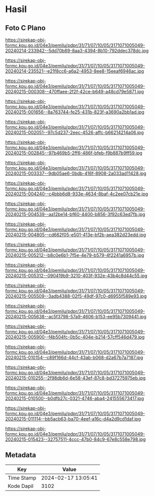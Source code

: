 # Hasil

## Foto C Plano

https://sirekap-obj-formc.kpu.go.id/04e3/pemilu/pdpr/31/71/07/10/05/3171071005049-20240214-233942--5dd70b89-8aa3-4394-8b10-792ddec378dc.jpg

https://sirekap-obj-formc.kpu.go.id/04e3/pemilu/pdpr/31/71/07/10/05/3171071005049-20240214-235521--e21f8cc6-a6a2-4953-8ee8-15eeaf6946ac.jpg

https://sirekap-obj-formc.kpu.go.id/04e3/pemilu/pdpr/31/71/07/10/05/3171071005049-20240215-000308--470ffaee-2f2f-42ce-b649-a48cd79e5871.jpg

https://sirekap-obj-formc.kpu.go.id/04e3/pemilu/pdpr/31/71/07/10/05/3171071005049-20240215-001656--8a763744-fe25-431b-823f-a3690a2bb1ad.jpg

https://sirekap-obj-formc.kpu.go.id/04e3/pemilu/pdpr/31/71/07/10/05/3171071005049-20240215-002051--97c5d237-2eec-4526-affc-b66214214a06.jpg

https://sirekap-obj-formc.kpu.go.id/04e3/pemilu/pdpr/31/71/07/10/05/3171071005049-20240215-002845--97b469b5-2ff6-486f-bfeb-f9b887b9ff59.jpg

https://sirekap-obj-formc.kpu.go.id/04e3/pemilu/pdpr/31/71/07/10/05/3171071005049-20240215-003337--9db05ae6-0bdb-416f-8908-2a033ad11428.jpg

https://sirekap-obj-formc.kpu.go.id/04e3/pemilu/pdpr/31/71/07/10/05/3171071005049-20240215-004240--c4bbb6d8-933e-4634-8baf-4c2ee07cb21e.jpg

https://sirekap-obj-formc.kpu.go.id/04e3/pemilu/pdpr/31/71/07/10/05/3171071005049-20240215-004539--aa12be14-bf60-4400-b856-3f92c63ed7fb.jpg

https://sirekap-obj-formc.kpu.go.id/04e3/pemilu/pdpr/31/71/07/10/05/3171071005049-20240215-004805--cd662f05-e501-413e-bf2b-aea382d23edd.jpg

https://sirekap-obj-formc.kpu.go.id/04e3/pemilu/pdpr/31/71/07/10/05/3171071005049-20240215-005212--b8c0e6b1-7f5e-4e79-b579-4f2241a6957b.jpg

https://sirekap-obj-formc.kpu.go.id/04e3/pemilu/pdpr/31/71/07/10/05/3171071005049-20240215-005312--090419b9-3210-403f-932e-43b4c8d44c55.jpg

https://sirekap-obj-formc.kpu.go.id/04e3/pemilu/pdpr/31/71/07/10/05/3171071005049-20240215-005509--3adb4388-02f5-49df-97c0-d6955f589e93.jpg

https://sirekap-obj-formc.kpu.go.id/04e3/pemilu/pdpr/31/71/07/10/05/3171071005049-20240215-005638--ac5f3798-57a9-4606-b153-ee95b7309441.jpg

https://sirekap-obj-formc.kpu.go.id/04e3/pemilu/pdpr/31/71/07/10/05/3171071005049-20240215-005900--f4b504fc-0b5c-404e-b214-57cff546d479.jpg

https://sirekap-obj-formc.kpu.go.id/04e3/pemilu/pdpr/31/71/07/10/05/3171071005049-20240215-010154--c89f166d-44cf-43ab-b068-d2a67b7a7187.jpg

https://sirekap-obj-formc.kpu.go.id/04e3/pemilu/pdpr/31/71/07/10/05/3171071005049-20240215-010255--2f98db6d-6e58-43ef-87c8-bd37275975eb.jpg

https://sirekap-obj-formc.kpu.go.id/04e3/pemilu/pdpr/31/71/07/10/05/3171071005049-20240215-010500--b0dfb27c-0321-4746-aba4-241555673417.jpg

https://sirekap-obj-formc.kpu.go.id/04e3/pemilu/pdpr/31/71/07/10/05/3171071005049-20240215-011114--bb5acb63-ba70-4eef-a16c-d4a2d9cd1daf.jpg

https://sirekap-obj-formc.kpu.go.id/04e3/pemilu/pdpr/31/71/07/10/05/3171071005049-20240215-015423--32757511-4ccc-47b0-84c9-67e8c558e798.jpg


## Metadata

| Key        | Value               |
| ---------- | ------------------- |
| Time Stamp | 2024-02-17 13:05:41 |
| Kode Dapil | 3102                |



